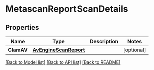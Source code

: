# MetascanReportScanDetails

## Properties

Name | Type | Description | Notes
------------ | ------------- | ------------- | -------------
**ClamAV** | [**AvEngineScanReport**](AVEngineScanReport.md) |  | [optional] 

[[Back to Model list]](../README.md#documentation-for-models) [[Back to API list]](../README.md#documentation-for-api-endpoints) [[Back to README]](../README.md)



